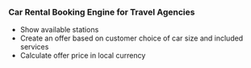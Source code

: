 ### Car Rental Booking Engine for Travel Agencies
* Show available stations
* Create an offer based on customer choice of car size and included services
* Calculate offer price in local currency